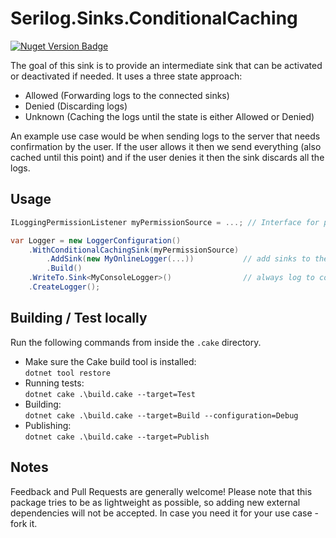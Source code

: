 # Serilog.Sinks.ConditionalCaching

[![Nuget Version Badge](https://img.shields.io/nuget/v/Serilog.Sinks.ConditionalCaching?style=for-the-badge)
](https://www.nuget.org/packages/Serilog.Sinks.ConditionalCaching)

The goal of this sink is to provide an intermediate sink that can be activated or deactivated if needed.
It uses a three state approach:

- Allowed (Forwarding logs to the connected sinks)
- Denied (Discarding logs)
- Unknown (Caching the logs until the state is either Allowed or Denied)

An example use case would be when sending logs to the server that needs confirmation by the user.
If the user allows it then we send everything (also cached until this point) and if the user denies it then the sink discards all the logs.

## Usage

```csharp
ILoggingPermissionListener myPermissionSource = ...; // Interface for permission events

var Logger = new LoggerConfiguration()
    .WithConditionalCachingSink(myPermissionSource)
        .AddSink(new MyOnlineLogger(...))           // add sinks to the conditional sink
        .Build()
    .WriteTo.Sink<MyConsoleLogger>()                // always log to console
    .CreateLogger();
```

## Building / Test locally

Run the following commands from inside the `.cake` directory.

- Make sure the Cake build tool is installed:  
    `dotnet tool restore`
- Running tests:  
    `dotnet cake .\build.cake --target=Test`
- Building:  
    `dotnet cake .\build.cake --target=Build --configuration=Debug`
- Publishing:  
    `dotnet cake .\build.cake --target=Publish`

## Notes

Feedback and Pull Requests are generally welcome!
Please note that this package tries to be as lightweight as possible, so adding new external dependencies will not be accepted.
In case you need it for your use case - fork it.
